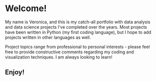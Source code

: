 # Welcome!
My name is Veronica, and this is my catch-all portfolio with data analysis and data science projects I've completed over the years.  Most projects have been written in Python (my first coding language), but I hope to add projects written in other languages as well.

Project topics range from professional to personal interests - please feel free to provide constructive comments regarding my coding and visualization techniques.  I am always looking to learn!
## Enjoy!
